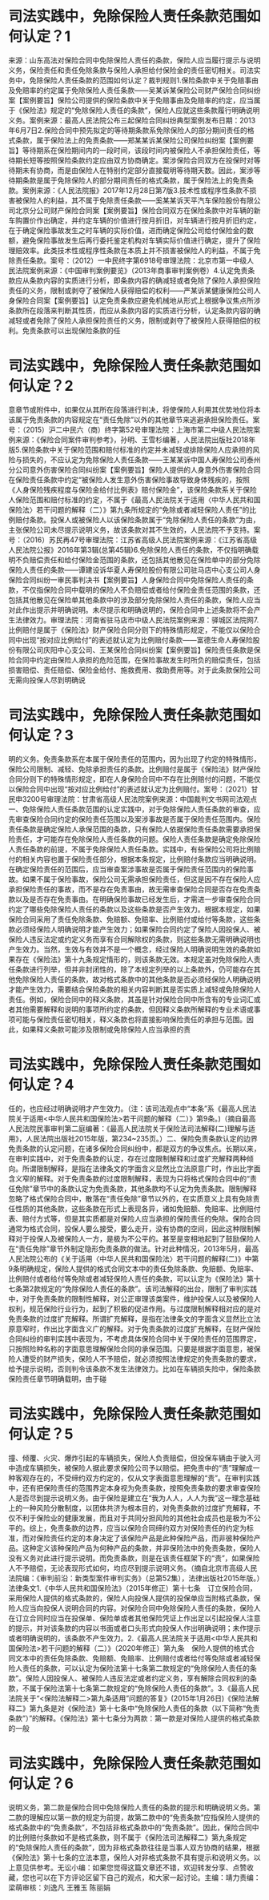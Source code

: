 # 司法实践中，免除保险人责任条款范围如何认定？1

来源：山东高法对保险合同中免除保险人责任的条款，保险人应当履行提示与说明义务，保险责任和责任免除条款与保险人承担给付保险金的责任密切相关。司法实务中，免除保险人责任条款的范围如何认定？裁判规则1.保险条款中关于免赔事由及免赔率的约定属于免除保险人责任条款——吴某诉某保险公司财产保险合同纠纷案【案例要旨】保险公司提供的保险条款中关于免赔事由及免赔率的约定，应当属于《保险法》规定的“免除保险人责任的条款”，保险人应就这些条款履行明确说明义务。案例来源：最高人民法院公布三起保险合同纠纷典型案例发布日期：2013年6月7日2.保险合同中预先拟定的等待期条款系免除保险人的部分期间责任的格式条款，属于保险法上的免责条款——郑某某诉某保险公司保险纠纷案【案例要旨】等待期系在保险期间内的一段时间，该段时间内被保险人不承担保险责任，等待期长短等按照保险条款约定应由双方协商确定。案涉保险合同双方在投保时对等待期未有协商，而是由保险人在特别约定部分直接载明等待期天数。因此，案涉等待期条款是属于免除保险人的部分期间责任的格式条款，属于保险法上的免责条款。案例来源：《人民法院报》2017年12月28日第7版3.技术性或程序性条款不损害被保险人的利益，其不属于免除责任条款——奚某某诉天平汽车保险股份有限公司北京分公司财产保险合同案【案例要旨】保险合同双方在保险条款中对车辆的新车购置价作出确定，并约定车辆的价值进行按月折旧，对车辆进行按月折旧约定，在于确定保险事故发生之时车辆的实际价值，进而确定保险公司给付保险金的数额，避免保险事故发生后再行委托鉴定机构对车辆实际价值进行确定，提升了保险理赔效率。此类技术性或程序性条款在本质上并不损害被保险人的利益，不属于免除责任条款。案号：（2012）一中民终字第6918号审理法院：北京市第一中级人民法院案例来源：《中国审判案例要览》（2013年商事审判案例卷）4.认定免责条款应从条款内容的实质进行分析，即条款内容的确减轻或者免除了保险人承担保险责任的义务，限制或剥夺了被保险人获得赔偿的权利——严某诉某健康保险公司人身保险合同案【案例要旨】认定免责条款应避免机械地从形式上根据争议焦点所涉条款所在段落来判断其性质，而应从条款内容的实质进行分析，认定条款内容的确减轻或者免除了保险人承担保险责任的义务，限制或剥夺了被保险人获得赔偿的权利。免责条款可以出现保险条款的任

# 司法实践中，免除保险人责任条款范围如何认定？2

意章节或附件中，如果仅从其所在段落进行判决，将使保险人利用其优势地位将本该属于免责条款的内容规定在“责任免除”以外的其他章节来逃避承担保险责任。案号：（2015）沪二中民六（商）终字第52号审理法院：上海市第二中级人民法院案例来源：《保险合同案件审判参考》，孙明、王雪杉编著，人民法院出版社2018年版5.保险条款中关于保险范围和赔付标准的约定并未减轻或排除保险人应承担的风险与损失的，不应认定为免除保险人责任条款——王某某诉中国人寿保险公司泰州分公司意外伤害保险合同纠纷案【案例要旨】保险人提供的人身意外伤害保险合同在保险责任条款中约定“被保险人发生意外伤害保险事故导致身体残疾的，按照《人身保险残疾程度与保险金给付比例表》赔付保险金”，该保险条款系关于保险人保险范围和赔付标准的约定，不属于《最高人民法院关于适用〈中华人民共和国保险法〉若干问题的解释（二）》第九条所规定的“免除或者减轻保险人责任”的比例赔付条款。投保人或被保险人以该保险条款属于“免除保险人责任的条款”为由，主张保险公司未尽提示说明义务，故该条款对其不生效的，人民法院不予支持。案号：（2016）苏民再47号审理法院：江苏省高级人民法院案例来源：《江苏省高级人民法院公报》2016年第3辑(总第45辑)6.免除保险人责任的条款，不仅指明确载明不负赔偿责任和给付保险金范围的条款，还包括其他散见在保险单中的部分免除保险人责任的条款——谭建设诉华夏人寿保险股份有限公司驻马店中心支公司人身保险合同纠纷一审民事判决书【案例要旨】人身保险合同中免除保险人责任的条款，不仅指保险合同中载明的保险人不负赔偿或者给付保险金责任范围的条款，还包括其他散见在保险单其他条款中的涉及部分免除保险人责任的条款，保险人应当对此作出提示并明确说明。未尽提示和明确说明的，保险合同中上述条款将不会产生法律效力。审理法院：河南省驻马店市中级人民法院案例来源：驿城区法院网7.比例赔付是属于《保险法》财产保险合同分则下的特殊情形规定，不能仅以保险合同中出现“按对应比例给付”的表述就认定为比例赔付条款——富德生命人寿保险股份有限公司庆阳中心支公司、王某保险合同纠纷案【案例要旨】保险责任条款是保险合同中约定由保险人承担的危险范围，在保险事故发生时所负的赔偿责任，包括损害赔偿、责任赔偿、保险金给付、施救费用、救助费用等。对于此条款保险公司无需向投保人尽到明确说

# 司法实践中，免除保险人责任条款范围如何认定？3

明的义务。免责条款系在本属于保险责任的范围内，因为出现了约定的特殊情形，保险公司限制、减轻、免除承担责任的条款。比例赔付是属于《保险法》财产保险合同分则下的特殊情形规定，即在人身保险合同中不存在比例赔付的问题，不能仅以保险合同中出现“按对应比例给付”的表述就认定为比例赔付。案号：（2021）甘民申3200号审理法院：甘肃省高级人民法院案例来源：中国裁判文书网司法观点一、免除保险人责任条款范围的认定实践中，对于免除保险人责任条款的审查，应先审查保险合同约定的保险责任范围以及案涉事故是否属于保险责任范围内。保险责任条款是确定保险人承保范围的条款，只有保险人依据保险责任条款需要承担保险责任，才可能存在免除保险人责任条款的问题。保险人责任条款是确定免除保险人责任条款的前提，不属于免除保险人责任条款。实践中，有些保险公司将比例赔付的相关内容也置于保险责任部分，根据本条规定，比例赔付条款应当明确说明。在确定保险责任的范围后，应当审查案涉事故是否属于保险责任范围内的保险事故。如果不属于保险事故，保险公司无需承担保险责任，但这是因不存在保险人应承担保险责任的事故，而不是存在免责事由，故无需审查保险合同是否存在免责条款以及是否存在免责事由。在明确保险事故已经发生后，才需进一步审查保险合同约定了哪些免除保险人责任的条款以及这些条款是否产生效力。根据本规定，如果保险合同采用了责任免除条款、免赔额、免赔率、比例赔付或给付等条款，这些条款必须经保险人明确说明才能产生效力；如果保险合同约定了保险人因投保人、被保险人违反法定或约定义务而享有合同解除权的条款，则这些条款无需明确说明也产生效力。当然，生效与有效并不是一个概念，经过保险人明确说明生效的条款如果存在《保险法》第十九条规定情形的，则该条款无效。本规定虽对免除保险人责任条款进行列举，但并非封闭性的，除了本规定列举的以上条款外，仍可能存在其他免除保险人责任的条款，故对格式条款中的其他条款是否必须经保险人明确说明才能产生效力，需要结合保险条款的相关内容判断其是否实质上减轻或免除保险人责任。例如，保险合同中的释义条款，其虽是针对保险合同中所含有的专业词汇或者其他需要解释和说明的事项所约定的条款，但因释义条款所解释的专业术语或事项可能与保险责任密切相关，释义条款也将直接影响保险责任的承担与范围。因此，如果释义条款可能涉及限制或免除保险人应当承担的责

# 司法实践中，免除保险人责任条款范围如何认定？4

任的，也应经过明确说明才产生效力。（注：该司法观点中“本条”系《最高人民法院关于适用<中华人民共和国保险法>若干问题的解释（二）》第9条。)（摘自最高人民法院民事审判第二庭编著：《最高人民法院关于保险法司法解释(二)理解与适用》，人民法院出版社2015年版，第234~235页。）二、保险免责条款认定的边界免责条款的认定问题，在诸多保险合同纠纷中，都是双方的争议焦点。长期以来，在审判实践中，对于免责条款的认定，存在过度限制解释和过度扩充解释两种倾向。所谓限制解释，是指在法律条文的字面含义显然比立法原意广时，作出比字面含义窄的解释。对于免责条款的过度限制解释，表现为只将格式保险合同中的“责任免除”章节中的条款认定为免责条款，其他条款均不认定为免责条款。限制解释忽略了格式保险合同中，散落在“责任免除”章节以外的，在实质意义上具有免除责任性质的其他条款，这些条款在形式上表现各异，诸如免赔额、免赔率、比例赔付表、赔付方式等，但是其实质都是对保险人应当承担的保险责任的免除。保险合同通常为格式合同，投保人要么接受，要么走开，没有协商的空间，因此这种限制解释对于投保人及被保险人一方，是极为不公平的。甚至是变相地起到了鼓励保险人在“责任免除”章节外制定隐形免责条款的做法。针对此种情况，2013年5月，最高人民法院公布的《关于适用〈中华人民共和国保险法〉若干问题的解释(二)》中第9条明确规定，保险人提供的格式合同文本中的责任免除条款、免赔额、免赔率、比例赔付或者给付等免除或者减轻保险人责任的条款，可以认定为《保险法》第十七条第2款规定的“免除保险人责任的条款”。该司法解释的出台，限制了审判实践中，对于免责条款的限制性解释，对公正审理该类案件，维护投保人以及被保险人权利，规范保险行业行为，起到了积极的促进作用。与过度限制解释相对应的是对免责条款的过度扩充解释。所谓扩充解释，是指在法律条文的字面含义显然比立法原意窄时，作出比字面含义广的解释。对于免责条款的过度扩充解释，在财产保险合同纠纷的审判实践中表现为，不考虑具体保险合同中关于保险责任的范围界定，只按照险种名称的字面意思理解保险合同的承保范围。只要是根据字面意思，被保险人遭受的财产损失，保险人不予赔偿，就必须按照法律规定的免责条款的要求，给予提示说明，否则判令该条款不发生法律效力。比如在车辆损失险中，保险条款保险责任章节明确载明，由于碰

# 司法实践中，免除保险人责任条款范围如何认定？5

撞、倾覆、火灾、爆炸引起的车辆损失，保险人负责赔偿，但投保车辆由于驶入河中造成车辆损失，被保险人据此要求保险公司予以赔偿。把免责中的“责”理解成一种客观存在的，不受缔约双方约定的，仅从文字表面意思理解的“责”。在审判实践中，还有把保险责任的范围界定本身视为免责条款，按照免责条款的要求审查保险人是否尽到提示说明义务。由于保险是建立在“我为人人，人人为我”这一理念基础上的一种风险分散制度，以团体共济为根本目的，对免责条款的过度扩充解释，不仅不利于保险业的健康发展，而且对于共同分担风险的其他社会成员也是极为不公平的。综上，免责条款的边界，应当以保险合同缔约双方对保险责任的约定为标准，而对保险责任约定的本身决定了该保险产品是此种保险产品，而非彼种保险产品。这种定义该种保险产品为何种产品的条款，并非保险法中的免责条款，保险人没有义务对此进行提示说明。而免责条款，则是在该责任框架下的“责”，如果保险人不予赔偿，无论表现形式如何，均应尽到提示说明义务。（摘自北京市高级人民法院编：《审判前沿：新类型案件审判实务》（总第52集），法律出版社2015年版。）法律条文1.《中华人民共和国保险法》（2015年修正）第十七条　订立保险合同，采用保险人提供的格式条款的，保险人向投保人提供的投保单应当附格式条款，保险人应当向投保人说明合同的内容。对保险合同中免除保险人责任的条款，保险人在订立合同时应当在投保单、保险单或者其他保险凭证上作出足以引起投保人注意的提示，并对该条款的内容以书面或者口头形式向投保人作出明确说明；未作提示或者明确说明的，该条款不产生效力。2.《最高人民法院关于适用<中华人民共和国保险法>若干问题的解释（二）》（2020年修正）第九条　保险人提供的格式合同文本中的责任免除条款、免赔额、免赔率、比例赔付或者给付等免除或者减轻保险人责任的条款，可以认定为保险法第十七条第二款规定的“免除保险人责任的条款”。保险人因投保人、被保险人违反法定或者约定义务，享有解除合同权利的条款，不属于保险法第十七条第二款规定的“免除保险人责任的条款”。3.《最高人民法院关于“<保险法解释二>第九条适用”问题的答复》(2015年1月26日)《保险法解释二》第九条是对《保险法》第十七条中“免除保险人责任的条款（以下简称“免责条款”）”的解释。《保险法》第十七条分为两款：第一款是对保险人提供的格式条款的一般

# 司法实践中，免除保险人责任条款范围如何认定？6

说明义务，第二款是保险合同中免除保险人责任的条款的提示和明确说明义务。第二款的理解应以第一款的规定为前提，故第二款中的“免责条款”应指保险人提供的格式条款中的“免责条款”，不包括非格式条款中的“免责条款”。因此，保险合同中的比例赔付条款如不是格式条款，则不属于《保险法司法解释二》第九条规定的“免除保险人责任的条款”，因为非格式条款往往是当事人双方协商的结果，根据《保险法》第十七条的立法本意，保险人对非格式条款不具有提示和说明义务。以上意见供参考。无讼小编：如果您觉得这篇文章还不错，欢迎转发分享、点赞收藏，您也可以在下方评论区留下自己的观点，和大家一起讨论。主编：靖力责编：梁萌审核：刘逸凡 王雅玉 陈丽娟

